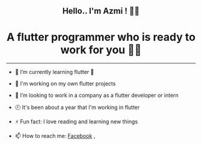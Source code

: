 <h2 align="center"> Hello.. I'm Azmi ! 👋😊</h2>



<h1 align="center"> A flutter programmer who is ready to work for you 🙋‍♂️ </h1>


***


- 🌱 I’m currently learning flutter 🧡

- 🔭 I'm working on my own flutter projects
- 👯 I’m looking to work in a company as a flutter developer or intern
- 🕗 It's been about a year that I'm working in flutter
- ⚡ Fun fact: I love reading and learning new things 
- 📫 How to reach me: [Facebook](https://www.facebook.com/anas.azmi.770 'Facebook') , 
